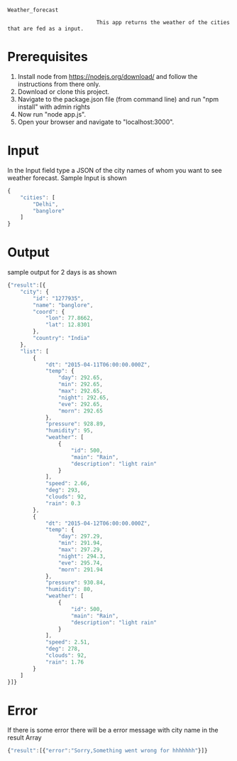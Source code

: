															Weather_forecast

                                This app returns the weather of the cities that are fed as a input.

# Prerequisites

1. Install node from https://nodejs.org/download/ and follow the instructions from there only.
2. Download or clone this project.
3. Navigate to the package.json file (from command line) and run "npm install" with admin rights
4. Now run "node app.js".
5. Open your browser and navigate to "localhost:3000".

# Input
In the Input field type a JSON of the city names of whom you want to see weather forecast. Sample Input is shown
```javascript
{
    "cities": [
        "Delhi",
        "banglore"
    ]
}
```

# Output

sample output for 2 days is as shown
```javascript
{"result":[{
    "city": {
        "id": "1277935",
        "name": "banglore",
        "coord": {
            "lon": 77.8662,
            "lat": 12.8301
        },
        "country": "India"
    },
    "list": [
        {
            "dt": "2015-04-11T06:00:00.000Z",
            "temp": {
                "day": 292.65,
                "min": 292.65,
                "max": 292.65,
                "night": 292.65,
                "eve": 292.65,
                "morn": 292.65
            },
            "pressure": 928.89,
            "humidity": 95,
            "weather": [
                {
                    "id": 500,
                    "main": "Rain",
                    "description": "light rain"
                }
            ],
            "speed": 2.66,
            "deg": 293,
            "clouds": 92,
            "rain": 0.3
        },
        {
            "dt": "2015-04-12T06:00:00.000Z",
            "temp": {
                "day": 297.29,
                "min": 291.94,
                "max": 297.29,
                "night": 294.3,
                "eve": 295.74,
                "morn": 291.94
            },
            "pressure": 930.84,
            "humidity": 80,
            "weather": [
                {
                    "id": 500,
                    "main": "Rain",
                    "description": "light rain"
                }
            ],
            "speed": 2.51,
            "deg": 278,
            "clouds": 92,
            "rain": 1.76
        }
    ]
}]}
```
# Error

If there is some error there will be a error message with city name in the result Array

```javascript
{"result":[{"error":"Sorry,Something went wrong for hhhhhhh"}]}
```

